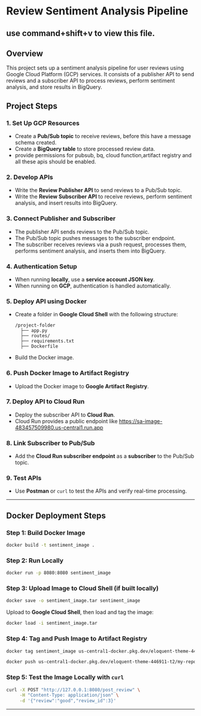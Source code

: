 # Review Sentiment Analysis Pipeline
## use command+shift+v to view this file.
## Overview
This project sets up a sentiment analysis pipeline for user reviews using Google Cloud Platform (GCP) services. It consists of a publisher API to send reviews and a subscriber API to process reviews, perform sentiment analysis, and store results in BigQuery.

## Project Steps

### 1. Set Up GCP Resources
- Create a **Pub/Sub topic** to receive reviews, before this have a message schema created.
- Create a **BigQuery table** to store processed review data.
- provide permissions for pubsub, bq, cloud function,artifact registry and all these apis should be enabled.


### 2. Develop APIs
- Write the **Review Publisher API** to send reviews to a Pub/Sub topic.
- Write the **Review Subscriber API** to receive reviews, perform sentiment analysis, and insert results into BigQuery.



### 3. Connect Publisher and Subscriber
- The publisher API sends reviews to the Pub/Sub topic.
- The Pub/Sub topic pushes messages to the subscriber endpoint.
- The subscriber receives reviews via a push request, processes them, performs sentiment analysis, and inserts them into BigQuery.

### 4. Authentication Setup
- When running **locally**, use a **service account JSON key**.
- When running on **GCP**, authentication is handled automatically.

### 5. Deploy API using Docker
- Create a folder in **Google Cloud Shell** with the following structure:
  ```
  /project-folder
    ├── app.py
    ├── routes/
    ├── requirements.txt
    ├── Dockerfile
  ```
- Build the Docker image.

### 6. Push Docker Image to Artifact Registry
- Upload the Docker image to **Google Artifact Registry**.

### 7. Deploy API to Cloud Run
- Deploy the subscriber API to **Cloud Run**.
- Cloud Run provides a public endpoint like https://sa-image-483457509980.us-central1.run.app

### 8. Link Subscriber to Pub/Sub
- Add the **Cloud Run subscriber endpoint** as a **subscriber** to the Pub/Sub topic.

### 9. Test APIs
- Use **Postman** or `curl` to test the APIs and verify real-time processing.

---

## Docker Deployment Steps

### Step 1: Build Docker Image
```sh
docker build -t sentiment_image .
```

### Step 2: Run Locally
```sh
docker run -p 8080:8080 sentiment_image
```

### Step 3: Upload Image to Cloud Shell (if built locally)
```sh
docker save -o sentiment_image.tar sentiment_image
```
Upload to **Google Cloud Shell**, then load and tag the image:
```sh
docker load -i sentiment_image.tar
```

### Step 4: Tag and Push Image to Artifact Registry
```sh
docker tag sentiment_image us-central1-docker.pkg.dev/eloquent-theme-446911-t2/my-repo/sentiment_image

docker push us-central1-docker.pkg.dev/eloquent-theme-446911-t2/my-repo/sentiment_image
```

### Step 5: Test the Image Locally with `curl`
```sh
curl -X POST "http://127.0.0.1:8080/post_review" \
     -H "Content-Type: application/json" \
     -d '{"review":"good","review_id":3}'
```

---
